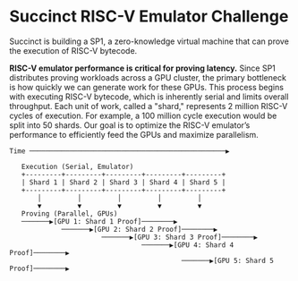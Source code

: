 # Succinct RISC-V Emulator Challenge

Succinct is building a SP1, a zero-knowledge virtual machine that can prove the execution of RISC-V bytecode.

**RISC-V emulator performance is critical for proving latency.** Since SP1 distributes proving workloads across a GPU cluster, the primary bottleneck is how quickly we can generate work for these GPUs. This process begins with executing RISC-V bytecode, which is inherently serial and limits overall throughput. Each unit of work, called a "shard," represents 2 million RISC-V cycles of execution. For example, a 100 million cycle execution would be split into 50 shards. Our goal is to optimize the RISC-V emulator’s performance to efficiently feed the GPUs and maximize parallelism.

```
Time ─────────────────────────────────────────────────▶

   Execution (Serial, Emulator)
   +---------+---------+---------+---------+---------+
   | Shard 1 | Shard 2 | Shard 3 | Shard 4 | Shard 5 |  
   +---------+---------+---------+---------+---------+
       │         │         │         │         │
       ▼         ▼         ▼         ▼         ▼
   Proving (Parallel, GPUs)
   ───────▶[GPU 1: Shard 1 Proof]────────▶
             ───────▶[GPU 2: Shard 2 Proof]────────▶
                       ───────▶[GPU 3: Shard 3 Proof]────────▶
                                 ───────▶[GPU 4: Shard 4 Proof]────────▶
                                           ───────▶[GPU 5: Shard 5 Proof]────────▶
```
